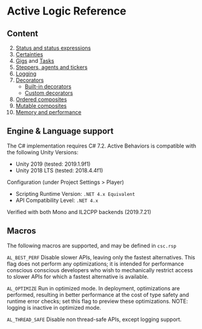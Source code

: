 # Active Logic Reference

## Content

2. [Status and status expressions](Status.md)
3. [Certainties](Certainties.md)
4. [Gigs](Gig.md) and [Tasks](Task.md)
5. [Steppers, agents and tickers](Steppers.md)
6. [Logging](Logging.md)
7. [Decorators](Decorators.md)
    - [Built-in decorators](Decorators-Builtin.md)
    - [Custom decorators](Decorators-Custom.md)
8. [Ordered composites](OrderedComposites.md)
9. [Mutable composites](MutableComposites.md)
10. [Memory and performance](MemoryAndPerformance.md)

## Engine & Language support

The C# implementation requires C# 7.2.
Active Behaviors is compatible with the following Unity Versions:
- Unity 2019 (tested: 2019.1.9f1)
- Unity 2018 LTS (tested: 2018.4.4f1)

Configuration (under Project Settings > Player)
- Scripting Runtime Version: `.NET 4.x Equivalent`
- API Compatibility Level: `.NET 4.x`

Verified with both Mono and IL2CPP backends (2019.7.21)

## Macros

The following macros are supported, and may be defined in `csc.rsp`

`AL_BEST_PERF`
Disable slower APIs, leaving only the fastest alternatives.
This flag does not perform any optimizations; it is intended for performance conscious conscious developers who wish to mechanically restrict access to slower APIs for which a fastest alternative is available.

`AL_OPTIMIZE`
Run in optimized mode.
In deployment, optimizations are performed, resulting in better performance at the cost of type safety and runtime error checks; set this flag to preview these optimizations. NOTE: logging is inactive in optimized mode.

`AL_THREAD_SAFE`
Disable non thread-safe APIs, except logging support.
